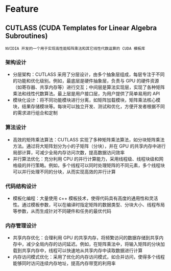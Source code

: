 # Feature

## CUTLASS (CUDA Templates for Linear Algebra Subroutines)

`
NVIDIA 开发的一个用于实现高性能矩阵乘法和其它线性代数运算的 CUDA 模板库
`

### 架构设计

- 分层架构：CUTLASS 采用了分层设计，由多个抽象层组成，每层专注于不同的功能和优化级别。例如，最底层是硬件抽象层，负责与 GPU 的硬件资源（如寄存器、共享内存等）进行交互；中间层是算法实现层，实现了各种矩阵乘法和线性代数算法。最上层是用户接口层，为用户提供了简单易用的 API
- 模块化设计：将不同功能模块进行分离，如矩阵加载模块，矩阵乘法核心模块，结果存储模块等。每块可以独立开发、测试和优化，方便开发者根据不同的需求进行组合和定制

### 算法设计

- 高效的矩阵乘法算法：CUTLASS 实现了多种矩阵乘法算法，如分块矩阵乘法方法。通过将大矩阵划分为小的子矩阵（分块），并在 GPU 的共享内存中进行局部计算，可减少全局内存访问次数，提高数据访问效率
- 并行算法优化：充分利用 CPU 的并行计算能力，采用线程级、线程块级和网格级的并行策略。例如，多个线程可以同时处理矩阵的不同元素，多个线程块可以并行处理不同的分块，从而实现高效的并行计算

### 代码结构设计

- 模板化编程：大量使用 c++ 模板技术，使得代码具有高度的通用性和灵活性。通过模板参数，可以在编译时指定矩阵的数据类型、分块大小、线程布局等参数，从而生成针对不同硬件和任务的最优代码

### 内存管理设计

- 共享内存优化：合理利用 GPU 的共享内存，将频繁访问的数据存储到共享内存中，减少全局内存的访问延迟。例如，在矩阵乘法中，将输入矩阵的分块加载到共享内存中，线程可以快速地从共享内存中读取数据进行计算
- 内存访问模式优化：采用了优化的内存访问模式，如合并访问，使得多个线程能够同时访问连续内存地址，提高内存带宽的利用率
